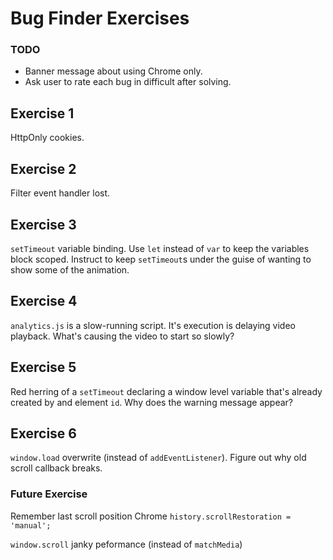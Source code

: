 # Bug Finder Exercises

### TODO
  - Banner message about using Chrome only.
  - Ask user to rate each bug in difficult after solving.

## Exercise 1
HttpOnly cookies.

## Exercise 2
Filter event handler lost.

## Exercise 3
`setTimeout` variable binding.
Use `let` instead of `var` to keep the variables block scoped.
Instruct to keep `setTimeout`s under the guise of wanting to show some of the animation.

## Exercise 4
`analytics.js` is a slow-running script. It's execution is delaying video playback.
What's causing the video to start so slowly?

## Exercise 5
Red herring of a `setTimeout` declaring a window level variable that's already created by and element `id`.
Why does the warning message appear?

## Exercise 6
`window.load` overwrite (instead of `addEventListener`). Figure out why old scroll callback breaks.

### Future Exercise
Remember last scroll position Chrome 
`history.scrollRestoration = 'manual';`

`window.scroll` janky peformance (instead of `matchMedia`)
